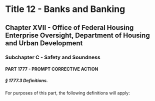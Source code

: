 
# Title 12 - Banks and Banking
## Chapter XVII - Office of Federal Housing Enterprise Oversight, Department of Housing and Urban Development
### Subchapter C - Safety and Soundness
#### PART 1777 - PROMPT CORRECTIVE ACTION
##### § 1777.3 Definitions.

For purposes of this part, the following definitions will apply:
